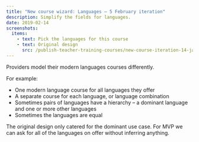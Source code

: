 ```yaml
---
title: "New course wizard: Languages – 5 February iteration"
description: Simplify the fields for languages.
date: 2019-02-14
screenshots:
  items:
    - text: Pick the languages for this course
    - text: Original design
      src: /publish-teacher-training-courses/new-course-iteration-14-jan/pick-languages.png
---
```


Providers model their modern languages courses differently.

For example:

* One modern language course for all languages they offer
* A separate course for each language, or language combination
* Sometimes pairs of languages have a hierarchy – a dominant language and one or more other languages
* Sometimes the languages are equal

The original design only catered for the dominant use case. For MVP we can ask for all of the languages on offer without inferring anything.
